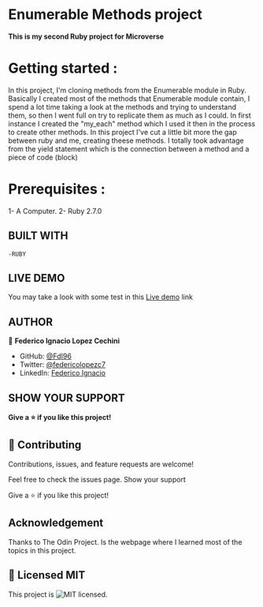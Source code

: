 # Enumerable Methods project

**This is my second Ruby project for Microverse**

# Getting started :

In this project, I'm cloning methods from the Enumerable module in Ruby. Basically I created most of the methods that Enumerable module contain, I spend a lot time taking a look at the methods and trying to understand them, so then I went full on try to replicate them as much as I could. In first instance I created the "my_each" method which I used it then in the process to create other methods. In this project I've cut a little bit more the gap between ruby and me, creating theese methods. I totally took advantage from the yield statement which is the connection between a method and a piece of code (block)

# Prerequisites :

1- A Computer.
2- Ruby 2.7.0

## BUILT WITH

    -RUBY

## LIVE DEMO

You may take a look with some test in this [Live demo](https://repl.it/@FdI96/BewitchedTurbulentMuse#main.rb) link

## AUTHOR

👤 **Federico Ignacio Lopez Cechini**

- GitHub: [@FdI96](https://github.com/FdI96)
- Twitter: [@federicolopezc7 ](https://twitter.com/federicolopezc7)
- LinkedIn: [Federico Ignacio](https://www.linkedin.com/in/federico-ignacio-3285411a4/)

## SHOW YOUR SUPPORT

**Give a ⭐️ if you like this project!**

## 🤝 Contributing

Contributions, issues, and feature requests are welcome!

Feel free to check the issues page. Show your support

Give a ⭐️ if you like this project!

## Acknowledgement

Thanks to The Odin Project. Is the webpage where I learned most of the topics in this project.

## 📝 Licensed MIT

This project is ![MIT](https://github.com/FdI96/Project-2-Enumerable-Methods/blob/Development/LICENSE) licensed.
